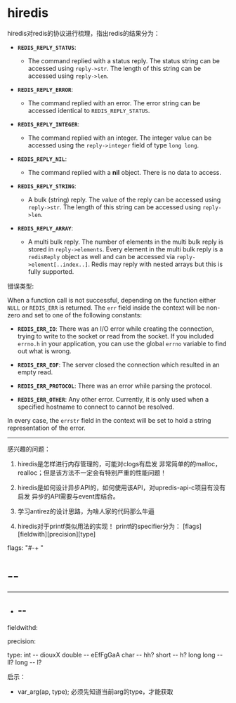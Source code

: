 # hiredis

hiredis对redis的协议进行梳理，指出redis的结果分为：


* **`REDIS_REPLY_STATUS`**:
    * The command replied with a status reply. The status string can be accessed using `reply->str`.
      The length of this string can be accessed using `reply->len`.

* **`REDIS_REPLY_ERROR`**:
    *  The command replied with an error. The error string can be accessed identical to `REDIS_REPLY_STATUS`.

* **`REDIS_REPLY_INTEGER`**:
    * The command replied with an integer. The integer value can be accessed using the
      `reply->integer` field of type `long long`.

* **`REDIS_REPLY_NIL`**:
    * The command replied with a **nil** object. There is no data to access.

* **`REDIS_REPLY_STRING`**:
    * A bulk (string) reply. The value of the reply can be accessed using `reply->str`.
      The length of this string can be accessed using `reply->len`.

* **`REDIS_REPLY_ARRAY`**:
    * A multi bulk reply. The number of elements in the multi bulk reply is stored in
      `reply->elements`. Every element in the multi bulk reply is a `redisReply` object as well
      and can be accessed via `reply->element[..index..]`.
      Redis may reply with nested arrays but this is fully supported.

错误类型:

When a function call is not successful, depending on the function either `NULL` or `REDIS_ERR` is
returned. The `err` field inside the context will be non-zero and set to one of the
following constants:

* **`REDIS_ERR_IO`**:
    There was an I/O error while creating the connection, trying to write
    to the socket or read from the socket. If you included `errno.h` in your
    application, you can use the global `errno` variable to find out what is
    wrong.

* **`REDIS_ERR_EOF`**:
    The server closed the connection which resulted in an empty read.

* **`REDIS_ERR_PROTOCOL`**:
    There was an error while parsing the protocol.

* **`REDIS_ERR_OTHER`**:
    Any other error. Currently, it is only used when a specified hostname to connect
    to cannot be resolved.

In every case, the `errstr` field in the context will be set to hold a string representation
of the error.

---------------------------
感兴趣的问题：

1. hiredis是怎样进行内存管理的，可能对clogs有启发
非常简单的的malloc，realloc；但是该方法不一定会有特别严重的性能问题！

2. hiredis是如何设计异步API的，如何使用该API，对upredis-api-c项目有没有启发
异步的API需要与event库结合。

3. 学习antirez的设计思路，为啥人家的代码那么牛逼

4. hiredis对于printf类似用法的实现！
printf的specifier分为：
[flags][fieldwith][precision][type]

flags:
"#-+ "
# -- 
- -- 
+ -- 
  -- 

fieldwithd:

precision:

type:
int -- diouxX
double -- eEfFgGaA
char -- hh?
short -- h?
long long -- ll?
long -- l?




启示：


- var_arg(ap, type); 必须先知道当前arg的type，才能获取
